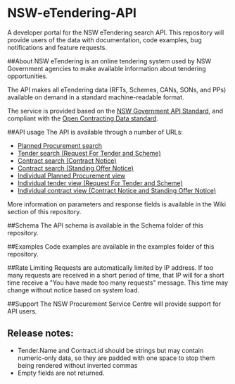 # NSW-eTendering-API
A developer portal for the NSW eTendering search API.  This repository will provide users of the data with documentation, code examples, bug notifications and feature requests.

##About
NSW eTendering is an online tendering system used by NSW Government agencies to make available information about tendering opportunities.

The API makes all eTendering data (RFTs, Schemes, CANs, SONs, and PPs) available on demand in a standard machine-readable format.

The service is provided based on the [NSW Government API Standard](https://www.finance.nsw.gov.au/ict/resources/api-standard), and compliant with the [Open Contracting Data standard](https://github.com/open-contracting/standard).  

##API usage
The API is available through a number of URLs:
- [Planned Procurement search](https://tenders.nsw.gov.au/?event=api.planning.search)
- [Tender search (Request For Tender and Scheme)](https://tenders.nsw.gov.au/?event=api.tender.search)
- [Contract search (Contract Notice)](https://tenders.nsw.gov.au/?event=api.contract.search&type=cnEvent)
- [Contract search (Standing Offer Notice)](https://tenders.nsw.gov.au/?event=api.contract.search&type=sonEvent)
- [Individual Planned Procurement view](https://tenders.nsw.gov.au/?event=api.planning.view)
- [Individual tender view (Request For Tender and Scheme)](https://tenders.nsw.gov.au/?event=api.tender.view)
- [Individual contract view (Contract Notice and Standing Offer Notice)](https://tenders.nsw.gov.au/?event=api.contract.view)

More information on parameters and response fields is available in the Wiki section of this repository.

 
##Schema
The API schema is available in the Schema folder of this repository.

##Examples
Code examples are available in the examples folder of this repository.

##Rate Limiting
Requests are automatically limited by IP address.  If too many requests are received in a short period of time, that IP will for a short time receive a "You have made too many requests" message.  This time may change without notice based on system load.

##Support
The NSW Procurement Service Centre will provide support for API users.

## Release notes:
- Tender.Name and Contract.id should be strings but may contain numeric-only data, so they are padded with one space to stop them being rendered without inverted commas
- Empty fields are not returned.

